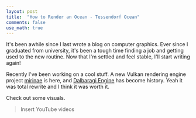 ```yaml
---
layout: post
title:  "How to Render an Ocean - Tessendorf Ocean"
comments: false
use_math: true
---
```


It's been awhile since I last wrote a blog on computer graphics.
Ever since I graduated from university, it's been a tough time finding a job and getting used to the new routine.
Now that I'm settled and feel stable, I'll start writing again!

Recently I've been working on a cool stuff.
A new Vulkan rendering engine project [mirinae](https://github.com/SausageTaste/mirinae) is here, and [Dalbaragi Engine](https://github.com/SausageTaste/dalbaragi) has become history.
Yeah it was total rewrite and I think it was worth it.

Check out some visuals.

> Insert YouTube videos
